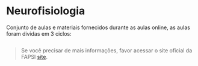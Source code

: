 # Neurofisiologia

<chapter title="Aula ministradas por Md" id="aulas_online"></chapter>
<p>Conjunto de aulas e materiais fornecidos durante as aulas online, as aulas foram dividas em 3 ciclos:</p>

<tabs>
    <tab title="Aprendizagem e Memória e Pensamento">
        <img src="neurofisio_aprend.png" alt=""/>
    </tab>
</tabs>

> Se você precisar de mais informações, favor acessar o site oficial da FAPSI [site](https://fapsi.edu.br/pos-graduacao-em-neuropsicologia-presencial).
